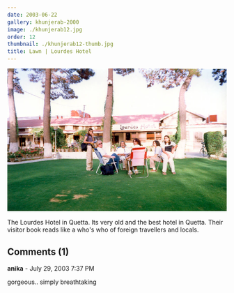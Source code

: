 ```yaml
---
date: 2003-06-22
gallery: khunjerab-2000
image: ./khunjerab12.jpg
order: 12
thumbnail: ./khunjerab12-thumb.jpg
title: Lawn | Lourdes Hotel
---
```


![Lawn | Lourdes Hotel](./khunjerab12.jpg)

The Lourdes Hotel in Quetta. Its very old and the best hotel in Quetta. Their visitor book reads like a who's who of foreign travellers and locals.

<div id="comments">

## Comments (1)

<div id="comment">

**anika** - July 29, 2003  7:37 PM

gorgeous.. simply breathtaking

</div>

</div>